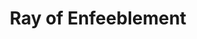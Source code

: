 ---
title: "Ray of Enfeeblement"
permalink: /spells/ray-of-enfeeblement/
tags:
  - Spell
available_for:
  - Warlock
  - Wizard
level: "2nd Level"
school: "Necromancy"
range: "60 ft"
comp:
  - V
  - S
duration: "Up to 1 minute"
concentration: true
attack: "Ranged"
description: |
  A black beam of enervating energy springs from your finger toward a creature within range. Make a ranged spell attack against the target. On a hit, the target deals only half damage with weapon attacks that use Strength until the spell ends.

  At the end of each of the target's turns, it can make a constitution saving throw against the spell. On a success, the spell ends.
excerpt: "A black beam of enervating energy springs from your finger toward a creature within range."
source: "Basic Rules"
---